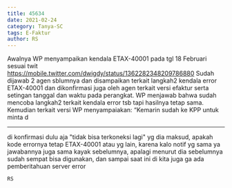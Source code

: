 ```yaml
---
title: 45634
date: 2021-02-24
category: Tanya-SC
tags: E-Faktur
author: RS
---
```


Awalnya WP menyampaikan kendala ETAX-40001 pada tgl 18 Februari sesuai twit https://mobile.twitter.com/dwigdy/status/1362282348209786880 Sudah dijawab 2 agen sblumnya dan disampaikan terkait langkah2 kendala error ETAX-40001 dan dikonfirmasi juga oleh agen terkait versi efaktur serta setingan tanggal dan waktu pada perangkat. WP menjawab bahwa sudah mencoba langkah2 terkait kendala error tsb tapi hasilnya tetap sama. Kemudian terkait versi WP menyampaiakan: “Kemarin sudah ke KPP untuk minta d

---

di konfirmasi dulu aja "tidak bisa terkoneksi lagi" yg dia maksud, apakah kode errornya tetap ETAX-40001 atau yg lain, karena kalo notif yg sama ya jawabannya juga sama kayak sebelumnya, apalagi menurut dia sebelumnya sudah sempat bisa digunakan, dan sampai saat ini di kita juga ga ada pemberitahuan server error

`RS`
